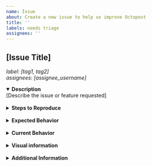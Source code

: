 ```yaml
---
name: Issue
about: Create a new issue to help us improve Octopost
title: ''
labels: needs triage
assignees: ''
---
```


## [Issue Title]

_label: [tag1, tag2]
<br>
assignees: [assignee_username]_

<details open> 
  <summary>
    <b>Description</b>
  </summary>
   [Describe the issue or feature requested]
</details>

<br>

<details> 
  <summary>
    <b>Steps to Reproduce</b>
  </summary>

[If applicable, provide detailed steps to reproduce the issue.]

</details>

<br>

<details> 
  <summary>
    <b>Expected Behavior</b>
  </summary>
  [Describe what you expect to happen.]
</details>

<br>

<details> 
  <summary>
    <b>Current Behavior</b>
  </summary>
  [Describe what is currently happening.]
</details>

<br>

<details> 
  <summary>
    <b>Visual information</b>
  </summary>
  [If possible, add screenshots to illustrate the issue.]
</details>

<br>

<details> 
  <summary>
    <b>Additional Information</b>
  </summary>
  [Provide any additional information, such as relevant versions, context, etc.]

</details>
